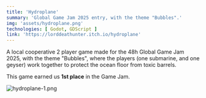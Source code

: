 ```yaml
---
title: 'Hydroplane'
summary: 'Global Game Jam 2025 entry, with the theme "Bubbles".'
img: 'assets/hydroplane.png'
technologies: [ Godot, GDScript ]
link: 'https://lorddeathunter.itch.io/hydroplane'
---
```


A local cooperative 2 player game made for the 48h Global Game Jam 2025, with the theme "Bubbles", where the players (one
submarine, and one geyser) work together to protect the ocean floor from toxic barrels.

This game earned us **1st place** in the Game Jam.

![hydroplane-1.png](assets/projects/hydroplane-1.png)